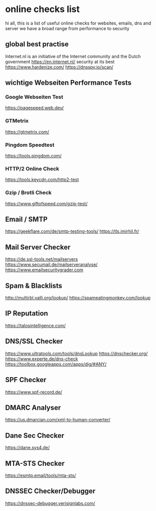 # online checks list
hi all,
this is a list of useful online checks for websites, emails, dns and server
we have a broad range from performance to security
## global best practise
Internet.nl is an initiative of the Internet community and the Dutch government
https://en.internet.nl/
security at its best
https://www.hardenize.com/
https://dnsspy.io/scan/
## wichtige Webseiten Performance Tests
### Google Webseiten Test
https://pagespeed.web.dev/
### GTMetrix
https://gtmetrix.com/
### Pingdom Speedtest
https://tools.pingdom.com/
### HTTP/2 Online Check
https://tools.keycdn.com/http2-test
### Gzip / Brotli Check
https://www.giftofspeed.com/gzip-test/
## Email / SMTP
https://geekflare.com/de/smtp-testing-tools/
https://tls.imirhil.fr/
## Mail Server Checker
https://de.ssl-tools.net/mailservers
https://www.secumail.de/mailserveranalyse/
https://www.emailsecuritygrader.com
## Spam & Blacklists
http://multirbl.valli.org/lookup/
https://spameatingmonkey.com/lookup
## IP Reputation
https://talosintelligence.com/
## DNS/SSL Checker
https://www.ultratools.com/tools/dnsLookup
https://dnschecker.org/
https://www.experte.de/dns-check
https://toolbox.googleapps.com/apps/dig/#ANY/
## SPF Checker
https://www.spf-record.de/
## DMARC Analyser
https://us.dmarcian.com/xml-to-human-converter/
## Dane Sec Checker
https://dane.sys4.de/
## MTA-STS Checker
https://esmtp.email/tools/mta-sts/
## DNSSEC Checker/Debugger
https://dnssec-debugger.verisignlabs.com/
